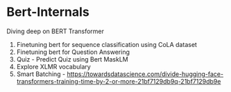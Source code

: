 # Bert-Internals
Diving deep on BERT Transformer

1. Finetuning bert for sequence classification using CoLA dataset
2. Finetuning bert for Question Answering
3. Quiz - Predict Quiz using Bert MaskLM
4. Explore XLMR vocabulary
5. Smart Batching - https://towardsdatascience.com/divide-hugging-face-transformers-training-time-by-2-or-more-21bf7129db9q-21bf7129db9e
